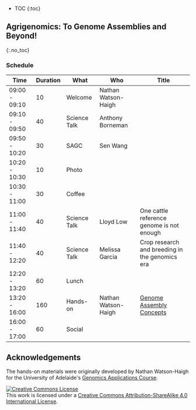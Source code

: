 * TOC
{:toc}

## Agrigenomics: To Genome Assemblies and Beyond!
{:.no_toc}

### Schedule

| **Time**      | **Duration** | **What**     | **Who**             | **Title**                                      |
|---------------|--------------|--------------|---------------------|------------------------------------------------|
| 09:00 - 09:10 | 10           | Welcome      | Nathan Watson-Haigh |                                                |
| 09:10 - 09:50 | 40           | Science Talk | Anthony Borneman    |                                                |
| 09:50 - 10:20 | 30           | SAGC         | Sen Wang            |                                                |
| 10:20 - 10:30 | 10           | Photo        |                     |                                                |
| 10:30 - 11:00 | 30           | Coffee       |                     |                                                |
| 11:00 - 11:40 | 40           | Science Talk | Lloyd Low           | One cattle reference genome is not enough      |
| 11:40 - 12:20 | 40           | Science Talk | Melissa Garcia      | Crop research and breeding in the genomics era |
| 12:20 - 13:20 | 60           | Lunch        |                     |                                                |
| 13:20 - 16:00 | 160          | Hands-on     | Nathan Watson-Haigh | [Genome Assembly Concepts]                     |
| 16:00 - 17:00 | 60           | Social       |                     |                                                |

[Genome Assembly Concepts]: Practicals/Genome_Assembly_Concepts/index.Md

## Acknowledgements

The hands-on materials were originally developed by Nathan Watson-Haigh for the University of Adelaide's [Genomics Applications Course](https://github.com/UofABioinformaticsHub/genomics_applications).

<a rel="license" href="http://creativecommons.org/licenses/by-sa/4.0/"><img alt="Creative Commons License" style="border-width:0" src="https://i.creativecommons.org/l/by-sa/4.0/88x31.png" /></a><br />This work is licensed under a <a rel="license" href="http://creativecommons.org/licenses/by-sa/4.0/">Creative Commons Attribution-ShareAlike 4.0 International License</a>.
